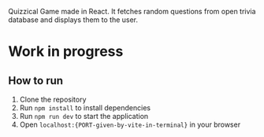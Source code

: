 Quizzical Game made in React. It fetches random questions from open trivia database and displays them to the user. 

# Work in progress

## How to run
1. Clone the repository
2. Run `npm install` to install dependencies
3. Run `npm run dev` to start the application
4. Open `localhost:{PORT-given-by-vite-in-terminal}` in your browser

